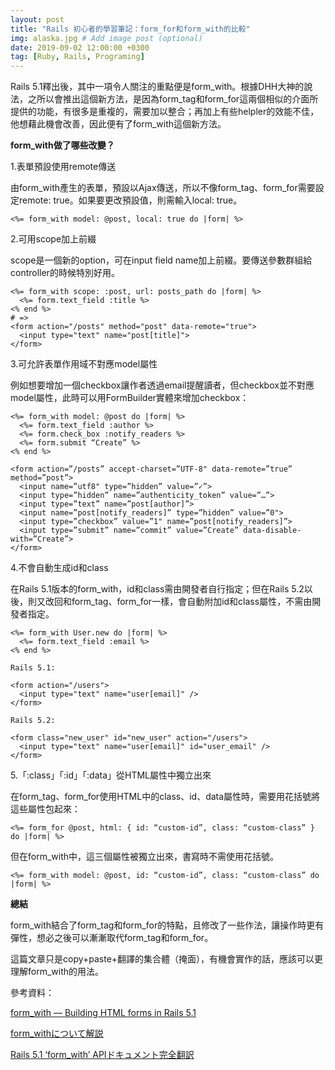 ```yaml
---
layout: post
title: "Rails 初心者的學習筆記：form_for和form_with的比較"
img: alaska.jpg # Add image post (optional)
date: 2019-09-02 12:00:00 +0300
tag: [Ruby, Rails, Programing]
---
```

Rails 5.1釋出後，其中一項令人關注的重點便是form_with。根據DHH大神的說法，之所以會推出這個新方法，是因為form_tag和form_for這兩個相似的介面所提供的功能，有很多是重複的，需要加以整合；再加上有些helpler的效能不佳，他想藉此機會改善，因此便有了form_with這個新方法。

**form_with做了哪些改變？**

1.表單預設使用remote傳送

由form_with產生的表單，預設以Ajax傳送，所以不像form_tag、form_for需要設定remote: true。如果要更改預設值，則需輸入local: true。
```
<%= form_with model: @post, local: true do |form| %>
```


2.可用scope加上前綴

scope是一個新的option，可在input field name加上前綴。要傳送參數群組給controller的時候特別好用。
```
<%= form_with scope: :post, url: posts_path do |form| %>   
  <%= form.text_field :title %> 
<% end %>  
# => 
<form action="/posts" method="post" data-remote="true">   
  <input type="text" name="post[title]"> 
</form>
```


3.可允許表單作用域不對應model屬性

例如想要增加一個checkbox讓作者透過email提醒讀者，但checkbox並不對應model屬性，此時可以用FormBuilder實體來增加checkbox：
```
<%= form_with model: @post do |form| %>
  <%= form.text_field :author %>
  <%= form.check_box :notify_readers %>
  <%= form.submit “Create” %>
<% end %>

<form action=”/posts” accept-charset=”UTF-8" data-remote=”true” method=”post”>
  <input name=”utf8" type=”hidden” value=”✓”>
  <input type=”hidden” name=”authenticity_token” value=”…”>
  <input type=”text” name=”post[author]”>
  <input name=”post[notify_readers]” type=”hidden” value=”0">
  <input type=”checkbox” value=”1" name=”post[notify_readers]”>
  <input type=”submit” name=”commit” value=”Create” data-disable-with=”Create”>
</form>
```


4.不會自動生成id和class

在Rails 5.1版本的form_with，id和class需由開發者自行指定；但在Rails 5.2以後，則又改回和form_tag、form_for一樣，會自動附加id和class屬性，不需由開發者指定。
```
<%= form_with User.new do |form| %>
  <%= form.text_field :email %>
<% end %>

Rails 5.1:

<form action="/users">
  <input type="text" name="user[email]" />
</form>

Rails 5.2:

<form class="new_user" id="new_user" action="/users">
  <input type="text" name="user[email]" id="user_email" />
</form>
```


5.「:class」「:id」「:data」從HTML屬性中獨立出來

在form_tag、form_for使用HTML中的class、id、data屬性時，需要用花括號將這些屬性包起來：
```
<%= form_for @post, html: { id: “custom-id”, class: “custom-class” } do |form| %>
```

但在form_with中，這三個屬性被獨立出來，書寫時不需使用花括號。
```
<%= form_with model: @post, id: “custom-id”, class: “custom-class” do |form| %>
```


**總結**

form_with結合了form_tag和form_for的特點，且修改了一些作法，讓操作時更有彈性，想必之後可以漸漸取代form_tag和form_for。

這篇文章只是copy+paste+翻譯的集合體（掩面），有機會實作的話，應該可以更理解form_with的用法。

參考資料：

[form_with — Building HTML forms in Rails 5.1](https://medium.com/@tinchorb/form-with-building-html-forms-in-rails-5-1-f30bd60ef52d)

[form_withについて解説](https://web-camp.io/magazine/archives/17665)

[Rails 5.1 ‘form_with’ APIドキュメント完全翻訳](https://techracho.bpsinc.jp/hachi8833/2017_05_01/39502)